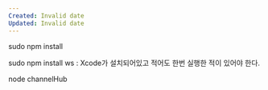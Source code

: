```yaml
---
Created: Invalid date
Updated: Invalid date
---
```

sudo npm install

sudo npm install ws : Xcode가 설치되어있고 적어도 한번 실행한 적이 있어야 한다.

node channelHub